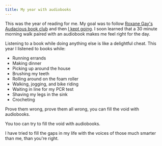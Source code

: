 ```yaml
---
title: My year with audiobooks
---
```


This was the year of reading for me. My goal was to follow [Roxane Gay's Audacious book club](https://audacity.substack.com/p/so-it-begins) and then [I kept going](/has/read/#2021). I soon learned that a 30 minute morning walk paired with an audiobook makes me feel right for the day.

Listening to a book while doing anything else is like a delightful cheat. This year I listened to books while:

- Running errands
- Making dinner
- Picking up around the house
- Brushing my teeth
- Rolling around on the foam roller
- Walking, jogging, and bike riding
- Waiting in line for my PCR test
- Shaving my legs in the sink
- Crocheting

Prove them wrong, prove them all wrong, you can fill the void with audiobooks.

You too can try to fill the void with audiobooks.

I have tried to fill the gaps in my life with the voices of those much smarter than me, than you're right.
